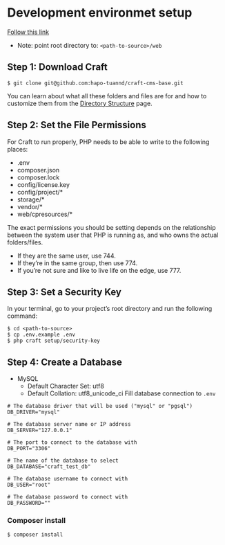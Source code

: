 # Development environmet setup
[Follow this link](https://craftcms.com/docs/3.x/requirements.html#required-php-extensions)
- Note: point root directory to: `<path-to-source>/web`
## Step 1: Download Craft
```
$ git clone git@github.com:hapo-tuannd/craft-cms-base.git
```
You can learn about what all these folders and files are for and how to customize them from the [Directory Structure](https://craftcms.com/docs/3.x/directory-structure.html) page.
## Step 2: Set the File Permissions
For Craft to run properly, PHP needs to be able to write to the following places:

- .env
- composer.json
- composer.lock
- config/license.key
- config/project/*
- storage/*
- vendor/*
- web/cpresources/*

The exact permissions you should be setting depends on the relationship between the system user that PHP is running as, and who owns the actual folders/files.

- If they are the same user, use 744.
- If they’re in the same group, then use 774.
- If you’re not sure and like to live life on the edge, use 777.

## Step 3: Set a Security Key
In your terminal, go to your project’s root directory and run the following command:
```
$ cd <path-to-source>
$ cp .env.example .env
$ php craft setup/security-key
```
## Step 4: Create a Database
- MySQL
   - Default Character Set: utf8
   - Default Collation: utf8_unicode_ci
Fill database connection to `.env`
```
# The database driver that will be used ("mysql" or "pgsql")
DB_DRIVER="mysql"

# The database server name or IP address
DB_SERVER="127.0.0.1"

# The port to connect to the database with
DB_PORT="3306"

# The name of the database to select
DB_DATABASE="craft_test_db"

# The database username to connect with
DB_USER="root"

# The database password to connect with
DB_PASSWORD=""
```
### Composer install
```
$ composer install
```


